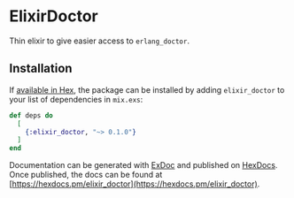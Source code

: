# ElixirDoctor

Thin elixir to give easier access to `erlang_doctor`.

## Installation

If [available in Hex](https://hex.pm/docs/publish), the package can be installed
by adding `elixir_doctor` to your list of dependencies in `mix.exs`:

```elixir
def deps do
  [
    {:elixir_doctor, "~> 0.1.0"}
  ]
end
```

Documentation can be generated with [ExDoc](https://github.com/elixir-lang/ex_doc)
and published on [HexDocs](https://hexdocs.pm). Once published, the docs can
be found at [https://hexdocs.pm/elixir_doctor](https://hexdocs.pm/elixir_doctor).

